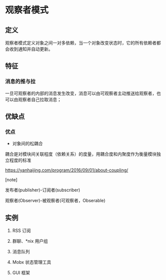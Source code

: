 # 观察者模式

## 定义

观察者模式定义对象之间一对多依赖，当一个对象改变状态时，它的所有依赖者都会收到通知并自动更新。

## 特征

### 消息的推与拉

一旦可观察者的内部的消息发生改变，消息可以由可观察者主动推送给观察者，也可以由观察者自己拉取消息；



## 优缺点

### 优点

- 对象间的松耦合

耦合是对模块间关联程度（依赖关系）的度量，用耦合度和内聚度作为衡量模块独立程度的标准

https://yanhaijing.com/program/2016/09/01/about-coupling/

[note]

发布者(publisher)-订阅者(subscriber)

观察者(Observer)-被观察者(可观察者，Obserable)

## 实例

1. RSS 订阅

2. 群聊、*nix 用户组

3. 消息队列

4. Mobx 状态管理工具

5. GUI 框架